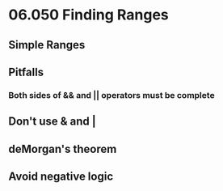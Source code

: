 # 06.050 Finding Ranges

## Simple Ranges


## Pitfalls

### Both sides of && and || operators must be complete

## Don't use & and |

## deMorgan's theorem

## Avoid negative logic
